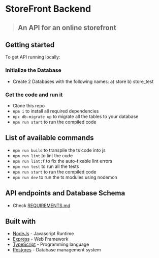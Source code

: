 # StoreFront Backend

> ## An API for an online storefront

## Getting started

To get API running locally:

### Initialize the Database

- Create 2 Databases with the following names:
    a) store
    b) store_test

### Get the code and run it

- Clone this repo
- `npm i` to install all required dependencies
- `npx db-migrate up` to migrate all the tables to your database
- `npm run start` to run the compiled code

## List of available commands

- `npm run build` to transpile the ts code into js
- `npm run lint` to lint the code
- `npm run lint:f` to fix the auto-fixable lint errors
- `npm run test` to run all the tests
- `npm run start` to run the compiled code
- `npm run dev` to run the ts modules using nodemon

## API endpoints and Database Schema
- Check [REQUIREMENTS.md](https://github.com/seifalaa/Storefront-Backend/blob/master/REQUIREMENTS.md)

## Built with

- [NodeJs](https://nodejs.org/en/) - Javascript Runtime
- [Express](https://expressjs.com/) - Web Framework
- [TypeScript](https://www.typescriptlang.org/) - Programming language
- [Postgres](https://www.postgresql.org/) - Database management system
